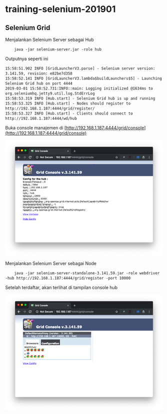 # training-selenium-201901

## Selenium Grid ##

Menjalankan Selenium Server sebagai Hub

        java -jar selenium-server.jar -role hub

Outputnya seperti ini

```
15:58:51.902 INFO [GridLauncherV3.parse] - Selenium server version: 3.141.59, revision: e82be7d358
15:58:52.141 INFO [GridLauncherV3.lambda$buildLaunchers$5] - Launching Selenium Grid hub on port 4444
2019-03-01 15:58:52.731:INFO::main: Logging initialized @1634ms to org.seleniumhq.jetty9.util.log.StdErrLog
15:58:53.319 INFO [Hub.start] - Selenium Grid hub is up and running
15:58:53.325 INFO [Hub.start] - Nodes should register to http://192.168.1.187:4444/grid/register/
15:58:53.327 INFO [Hub.start] - Clients should connect to http://192.168.1.187:4444/wd/hub
```

Buka console manajemen di [http://192.168.1.187:4444/grid/console](http://192.168.1.187:4444/grid/console)

[![Hub Console](docs/img/hub-console-1.png)](docs/img/hub-console-1.png)

Menjalankan Selenium Server sebagai Node

        java -jar selenium-server-standalone-3.141.59.jar -role webdriver -hub http://192.168.1.187:4444/grid/register -port 10000

Setelah terdaftar, akan terlihat di tampilan console hub

[![Hub Console Node](docs/img/hub-console-2.png)](docs/img/hub-console-2.png)